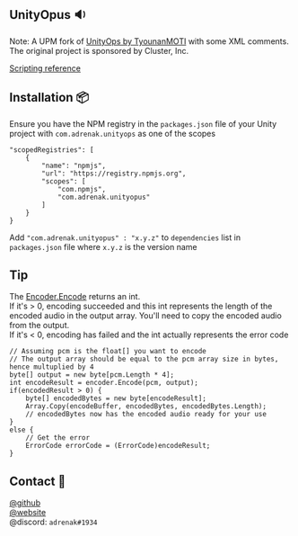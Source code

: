 ## UnityOpus 🔉
Note: A UPM fork of [UnityOps by TyounanMOTI](https://github.com/TyounanMOTI/UnityOpus) with some XML comments. The original project is sponsored by Cluster, Inc. 

[Scripting reference](http://www.vatsalambastha.com/UnityOpus)

## Installation 📦
Ensure you have the NPM registry in the `packages.json` file of your Unity project with `com.adrenak.unityops` as one of the scopes
```
"scopedRegistries": [
    {
        "name": "npmjs",
        "url": "https://registry.npmjs.org",
        "scopes": [
            "com.npmjs",
            "com.adrenak.unityopus"
        ]
    }
}
```

Add `"com.adrenak.unityopus" : "x.y.z"` to `dependencies` list in `packages.json` file where `x.y.z` is the version name

## Tip
The [Encoder.Encode](https://www.vatsalambastha.com/UnityOpus/api/Adrenak.UnityOpus.Encoder.html#Adrenak_UnityOpus_Encoder_Encode_System_Single___System_Byte___0) returns an int.  
If it's > 0, encoding succeeded and this int represents the length of the encoded audio in the output array. You'll need to copy the encoded audio from the output.  
If it's < 0, encoding has failed and the int actually represents the error code

```
// Assuming pcm is the float[] you want to encode
// The output array should be equal to the pcm array size in bytes, hence multuplied by 4
byte[] output = new byte[pcm.Length * 4];
int encodeResult = encoder.Encode(pcm, output); 
if(encodedResult > 0) {
    byte[] encodedBytes = new byte[encodeResult];
    Array.Copy(encodeBuffer, encodedBytes, encodedBytes.Length);
    // encodedBytes now has the encoded audio ready for your use
}
else {
    // Get the error
    ErrorCode errorCode = (ErrorCode)encodeResult;
}

```

## Contact 👥
[@github](https://www.github.com/adrenak)  
[@website](http://www.vatsalambastha.com)  
@discord: `adrenak#1934`